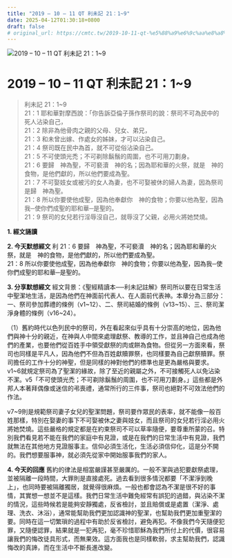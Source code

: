 ```yaml
---
title: "2019 – 10 – 11 QT 利未記 21：1~9"
date: 2025-04-12T01:30:18+0800
draft: false
# original_url: https://cmtc.tw/2019-10-11-qt-%e5%88%a9%e6%9c%aa%e8%a8%98-21%ef%bc%9a19
---
```


![2019 – 10 – 11 QT 利未記 21：1\~9](/images/qt.jpg   "2019 – 10 – 11 QT 利未記 21：1\~9")

# 2019 – 10 – 11 QT 利未記 21：1\~9

> 利未記 21：1\~9  
> 21：1 耶和華對摩西說：「你告訴亞倫子孫作祭司的說：祭司不可為民中的死人沾染自己，  
> 21：2 除非為他骨肉之親的父母、兒女、弟兄，  
> 21：3 和未曾出嫁、作處女的姊妹，才可以沾染自己。  
> 21：4 祭司既在民中為首，就不可從俗沾染自己。  
> 21：5 不可使頭光禿；不可剃除鬍鬚的周圍，也不可用刀劃身。  
> 21：6 要歸　神為聖，不可褻瀆　神的名；因為耶和華的火祭，就是　神的食物，是他們獻的，所以他們要成為聖。  
> 21：7 不可娶妓女或被污的女人為妻，也不可娶被休的婦人為妻，因為祭司是歸　神為聖。  
> 21：8 所以你要使他成聖，因為他奉獻你　神的食物；你要以他為聖，因為我─使你們成聖的耶和華─是聖的。  
> 21：9 祭司的女兒若行淫辱沒自己，就辱沒了父親，必用火將她焚燒。

**1. 經文誦讀**

**2.  今天默想經文**
利 21：6 要歸　神為聖，不可褻瀆　神的名；因為耶和華的火祭，就是　神的食物，是他們獻的，所以他們要成為聖。  
21：8 所以你要使他成聖，因為他奉獻你　神的食物；你要以他為聖，因為我─使你們成聖的耶和華─是聖的。

**3. 分享默想經文**
經文背景：《聖經精讀本──利未記註解》祭司所以要在日常生活中聖潔地生活，是因為他們在神面前代表人、在人面前代表神。本章分為三部分：一、祭司參加葬禮的條例（v1\~12）、二、祭司結婚的條例（v13\~15）、三、祭司潔淨身體的條例（v16\~24）。

（1）舊約時代以色列民中的祭司，外在看起來似乎具有十分崇高的地位，因為他們與神十分的親近，在神與人中間來處理獻祭、教導的工作，並且神自己也成為他們的產業，也要他們從百姓手中領受獻祭的肉或餅為食物。但從另一方面來看，祭司也同樣是平凡人，因為他們不但為百姓獻贖罪祭，也同樣要為自己獻祭贖罪。祭司擔任的工作十分的神聖，但是同樣的神對他們的標準也是更為嚴格與要求。v1\~6就規定祭司為了聖潔的緣故，除了至近的親屬之外，不可接觸死人以免沾染不潔。v5「不可使頭光禿；不可剃除鬍鬚的周圍，也不可用刀劃身。」這些都是外邦人本著拜偶像或迷信的弔喪禮，通常所行的三件事，祭司也絕對不可效法他們的作法。

v7\~9則是規範祭司妻子女兒的聖潔問題，祭司要作眾民的表率，就不能像一般百姓那樣，特別在娶妻的事下不可娶被休之妻與妓女，而且祭司的女兒若行淫必用火將她焚燒。這些嚴格的規定都是在約束祭司不可以草率隨便，要尊重所蒙的召。特別我們看見若不能在我們的家庭中有見證，或是在我們的日常生活中有見證，我們就無法在其他地方見證服事主。信仰必須生活化，生活必須信仰化，這是分不開的。我們想要服事神，就必須先從家中開始服事我們的家人。

**4. 今天的回應**
舊約的律法是相當嚴謹甚至嚴厲的。一般不潔與過犯要獻祭處理，並被隔離一段時間，大罪則是直接處死。過去看到很多情況都要「不潔淨到晚上」，也同時要被隔離獨居，就覺得很麻煩。一般也都會認為不潔是很不好的事情，其實想一想並不是這樣。我們日常生活中難免經常有誤犯的過錯，與沾染不潔的情況，這些時候若是能夠安靜獨處，反省檢討，並且賠償或是處置（潔淨、處理、洗衣、沐浴），通常能幫助我們更加認識神的聖潔，也幫助我們更加重聖潔的要。同時在這一切繁瑣的過程中有助於反省檢討，避免再犯。不像我們今天隨便犯罪，又隨便認罪，結果就是一犯再犯，毫不珍惜耶穌為我們所付上的代價，很容易讓我們的悔改徒具形式，而無果效。這方面我也是同樣軟弱，求主幫助我們，認識悔改的真諦，而在生活中不斷長進改變。
